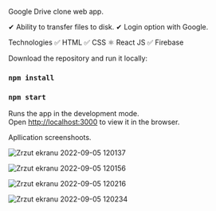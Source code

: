 Google Drive clone web app.

✔ Ability to transfer files to disk.
✔ Login option with Google.


Technologies
✅ HTML ✅ CSS ⚛ React JS ✅ Firebase


Download the repository and run it locally:

### `npm install`

### `npm start`

Runs the app in the development mode.<br />
Open [http://localhost:3000](http://localhost:3000) to view it in the browser.


Apllication screenshoots. 

![Zrzut ekranu 2022-09-05 120137](https://user-images.githubusercontent.com/32261508/188423702-311e9551-c41b-487b-bd89-a083b94ababb.jpg)

![Zrzut ekranu 2022-09-05 120156](https://user-images.githubusercontent.com/32261508/188423782-2137b1ed-0c48-46fd-b10b-5bd4fe60e2f0.jpg)

![Zrzut ekranu 2022-09-05 120216](https://user-images.githubusercontent.com/32261508/188423790-e6f857e6-1413-4fbf-9fba-b6127c2a9cbd.jpg)

![Zrzut ekranu 2022-09-05 120234](https://user-images.githubusercontent.com/32261508/188423798-ea49c04d-58b9-47c6-a257-521363c47fa5.jpg)


